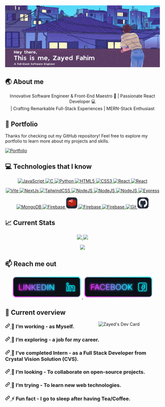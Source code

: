 ![Banner](https://github.com/Zayed-Fahim/Zayed-Fahim/blob/main/banner-11.png)

## 🌏 About me

<p align="center">
  Innovative Software Engineer & Front-End Maestro 🚀 | Passionate React Developer 💻 <br/> | Crafting Remarkable Full-Stack Experiences | MERN-Stack Enthusiast
</p>

## 💼 Portfolio

Thanks for checking out my GitHub repository! Feel free to explore my portfolio to learn more about my projects and skills.

[![Portfolio](https://img.shields.io/badge/Portfolio-View-9cf)](https://zayed-fahim.web.app/)


## 💻 Technologies that I know

<p align="center">
    <a
      href="https://developer.mozilla.org/en-US/docs/Web/JavaScript"
      target="_blank"
      rel="noreferrer"
    >
      <img
        src="https://raw.githubusercontent.com/danielcranney/readme-generator/main/public/icons/skills/javascript-colored.svg"
        width="36"
        height="36"
        alt="JavaScript"
      />
    </a>
    <a
      href="https://docs.microsoft.com/en-us/cpp/?view=msvc-170"
      target="_blank"
      rel="noreferrer"
    >
      <img
        src="https://raw.githubusercontent.com/danielcranney/readme-generator/main/public/icons/skills/c-colored.svg"
        width="36"
        height="36"
        alt="C"
      />
    </a>
    <a href="https://www.python.org/" target="_blank" rel="noreferrer">
      <img
        src="https://raw.githubusercontent.com/danielcranney/readme-generator/main/public/icons/skills/python-colored.svg"
        width="36"
        height="36"
        alt="Python"
      />
    </a>
    <a
      href="https://developer.mozilla.org/en-US/docs/Glossary/HTML5"
      target="_blank"
      rel="noreferrer"
    >
      <img
        src="https://raw.githubusercontent.com/danielcranney/readme-generator/main/public/icons/skills/html5-colored.svg"
        width="36"
        height="36"
        alt="HTML5"
      />
    </a>
    <a href="https://www.w3.org/TR/CSS/#css" target="_blank" rel="noreferrer">
      <img
        src="https://raw.githubusercontent.com/danielcranney/readme-generator/main/public/icons/skills/css3-colored.svg"
        width="36"
        height="36"
        alt="CSS3"
      />
    </a>
    <a href="https://sass-lang.com/" target="_blank" rel="noreferrer">
      <img
        src="https://raw.githubusercontent.com/danielcranney/readme-generator/main/public/icons/skills/sass-colored.svg"
        width="36"
        height="36"
        alt="React"
      />
    </a>
    <a href="https://reactjs.org/" target="_blank" rel="noreferrer">
      <img
        src="https://raw.githubusercontent.com/danielcranney/readme-generator/main/public/icons/skills/react-colored.svg"
        width="36"
        height="36"
        alt="React"
      />
    </a>
  </p>

  <p align="center">
    <a href="https://vitejs.dev/" target="_blank" rel="noreferrer">
      <img
        src="https://raw.githubusercontent.com/danielcranney/readme-generator/main/public/icons/skills/vite-colored.svg"
        width="36"
        height="36"
        alt="Vite"
      />
    </a>
    <a href="https://nextjs.org/docs" target="_blank" rel="noreferrer">
      <img
        src="https://raw.githubusercontent.com/danielcranney/readme-generator/main/public/icons/skills/nextjs-colored-dark.svg"
        width="36"
        height="36"
        alt="NextJs"
      />
    </a>
    <a href="https://tailwindcss.com/" target="_blank" rel="noreferrer">
      <img
        src="https://raw.githubusercontent.com/danielcranney/readme-generator/main/public/icons/skills/tailwindcss-colored.svg"
        width="36"
        height="36"
        alt="TailwindCSS"
      />
    </a>
    <a href="https://getbootstrap.com/" target="_blank" rel="noreferrer">
      <img
        src="https://raw.githubusercontent.com/danielcranney/readme-generator/main/public/icons/skills/bootstrap-colored.svg"
        width="36"
        height="36"
        alt="NodeJS"
      />
    </a>
    <a href="https://mui.com/" target="_blank" rel="noreferrer">
      <img
        src="https://raw.githubusercontent.com/danielcranney/readme-generator/main/public/icons/skills/materialui-colored.svg"
        width="36"
        height="36"
        alt="NodeJS"
      />
    </a>
    <a href="https://nodejs.org/en/" target="_blank" rel="noreferrer">
      <img
        src="https://raw.githubusercontent.com/danielcranney/readme-generator/main/public/icons/skills/nodejs-colored.svg"
        width="36"
        height="36"
        alt="NodeJS"
      />
    </a>
    <a href="https://expressjs.com/" target="_blank" rel="noreferrer">
      <img
        src="https://raw.githubusercontent.com/danielcranney/readme-generator/main/public/icons/skills/express-colored-dark.svg"
        width="36"
        height="36"
        alt="Express"
      />
    </a>
  </p>

  <p align="center">
    <a href="https://www.mongodb.com/" target="_blank" rel="noreferrer">
      <img
        src="https://raw.githubusercontent.com/danielcranney/readme-generator/main/public/icons/skills/mongodb-colored.svg"
        width="36"
        height="36"
        alt="MongoDB"
      />
    </a>
    <a href="https://www.mysql.com/" target="_blank" rel="noreferrer">
      <img
        src="https://raw.githubusercontent.com/danielcranney/readme-generator/main/public/icons/skills/mysql-colored.svg"
        width="36"
        height="36"
        alt="Firebase"
      />
    </a>
    <a href="https://redis.io/" target="_blank" rel="noreferrer">
      <img
        src="https://github.com/tandpfun/skill-icons/blob/main/icons/Redis-Dark.svg"
        width="36"
        height="36"
        alt="Firebase"
      />
    </a>
    <a href="https://www.docker.com/" target="_blank" rel="noreferrer">
      <img
        src="https://raw.githubusercontent.com/danielcranney/readme-generator/main/public/icons/skills/docker-colored.svg"
        width="36"
        height="36"
        alt="Firebase"
      />
    </a>
    <a href="https://firebase.google.com/" target="_blank" rel="noreferrer">
      <img
        src="https://raw.githubusercontent.com/danielcranney/readme-generator/main/public/icons/skills/firebase-colored.svg"
        width="36"
        height="36"
        alt="Firebase"
      />
    </a>
    <a href="https://git-scm.com/" target="_blank" rel="noreferrer">
      <img
        src="https://raw.githubusercontent.com/danielcranney/readme-generator/main/public/icons/skills/git-colored.svg"
        width="36"
        height="36"
        alt="Git"
      />
    </a>
    <a href="https://github.com/" target="_blank" rel="noreferrer">
      <img
        src="https://github.com/tandpfun/skill-icons/blob/main/icons/Github-Dark.svg"
        width="36"
        height="36"
        alt="Git"
      />
    </a>
  </p>

## 📈 Current Stats

<p align="center" dir="auto">
    <a
      target="_blank"
      rel="noopener noreferrer nofollow"
      href="https://github-readme-stats.vercel.app/api?username=Zayed-Fahim&hide=issues&show=prs_merged_percentage&show_icons=true&theme=tokyonight&bg_color=0D1117&hide_border=true&title_color=FF1CF7&text_color=00F0FF&border_radius=4.5"
    >
      <img
        width="49%"
        src="https://github-readme-stats.vercel.app/api?username=Zayed-Fahim&hide=issues&show=prs_merged_percentage&show_icons=true&theme=tokyonight&bg_color=0D1117&hide_border=true&title_color=FF1CF7&text_color=00F0FF&border_radius=4.5"
      />
    </a>
    <a
      target="_blank"
      rel="noopener noreferrer nofollow"
      href="https://github-readme-streak-stats.herokuapp.com/?user=Zayed-Fahim&amp"
    >
      <img
        width="49%"
        src="https://github-readme-streak-stats.herokuapp.com?user=Zayed-Fahim&amp;theme=react&amp;hide_border=true&amp;background=0D1117&amp;stroke=0D1117&amp;fire=FF1CF7&amp;sideLabels=00F0FF&amp;currStreakNum=FF1CF7&amp;ring=FF1CF7&amp;currStreakLabel=FF1CF7&amp;sideNums=00F0FF"
      />
    </a>
  </p>
  <p align="center" dir="auto">
    <a
      target="_blank"
      rel="noopener noreferrer nofollow"
      href="https://github-readme-stats.vercel.app/api/top-langs/?username=Zayed-Fahim&layout=compact&show_icons=true&theme=tokyonight&bg_color=0D1117&hide_border=true&title_color=FF1CF7&text_color=00F0FF&border_radius=4.5"
    >
      <img
        width="50%"
        src="https://github-readme-stats.vercel.app/api/top-langs/?username=Zayed-Fahim&layout=compact&show_icons=true&theme=tokyonight&bg_color=0D1117&hide_border=true&title_color=FF1CF7&text_color=00F0FF&border_radius=4.5"
      />
    </a>
  </p>

## 📫 Reach me out

<p align="center" dir="auto">
  <a
    target="_blank"
    rel="noopener noreferrer"
    href="https://www.linkedin.com/in/zayed-fahim/"
  >
    <img
      height="75"
      src="https://github.com/Zayed-Fahim/Zayed-Fahim/blob/main/Linkedin.png"
      style="max-width: 100%"
    />
  </a>
  <a href="https://www.facebook.com/Zayed.Fahim33" rel="nofollow">
    <img
      height="75"
      src="https://github.com/Zayed-Fahim/Zayed-Fahim/blob/main/Facebook.png"
      style="max-width: 100%"
    />
  </a>
</p>

## 👀 Current overview
<div align="left" dir="auto">
  <a href="https://app.daily.dev/zayedfahim" rel="nofollow"
    ><img
      align="right"
      src="https://api.daily.dev/devcards/4cac81e71faf4b6ab790cf0447a83930.png?r=gnl"
      width="200"
      alt="Zayed's Dev Card"
      style="max-width: 100%"
  /></a>
</div>
<h3 dir="auto">
    <a
      id="user-content--im-working---as-myself"
      class="anchor"
      aria-hidden="true"
      tabindex="-1"
      href="#-im-working---as-myself"
    >
      <svg
        class="octicon octicon-link"
        viewBox="0 0 16 16"
        version="1.1"
        width="16"
        height="16"
        aria-hidden="true"
      >
        <path d="m7.775 3.275 1.25-1.25a3.5 3.5 0 1 1 4.95 4.95l-2.5 2.5a3.5 3.5 0 0 1-4.95 0 .751.751 0 0 1 .018-1.042.751.751 0 0 1 1.042-.018 1.998 1.998 0 0 0 2.83 0l2.5-2.5a2.002 2.002 0 0 0-2.83-2.83l-1.25 1.25a.751.751 0 0 1-1.042-.018.751.751 0 0 1-.018-1.042Zm-4.69 9.64a1.998 1.998 0 0 0 2.83 0l1.25-1.25a.751.751 0 0 1 1.042.018.751.751 0 0 1 .018 1.042l-1.25 1.25a3.5 3.5 0 1 1-4.95-4.95l2.5-2.5a3.5 3.5 0 0 1 4.95 0 .751.751 0 0 1-.018 1.042.751.751 0 0 1-1.042.018 1.998 1.998 0 0 0-2.83 0l-2.5 2.5a1.998 1.998 0 0 0 0 2.83Z"></path>
      </svg>
    </a>
    🔭 I’m working - as Myself.
  </h3>
  <h3 dir="auto">
    <a
      id="user-content--im-exploring---a-job-for-my-career"
      class="anchor"
      aria-hidden="true"
      tabindex="-1"
      href="#-im-exploring---a-job-for-my-career"
    >
      <svg
        class="octicon octicon-link"
        viewBox="0 0 16 16"
        version="1.1"
        width="16"
        height="16"
        aria-hidden="true"
      >
        <path d="m7.775 3.275 1.25-1.25a3.5 3.5 0 1 1 4.95 4.95l-2.5 2.5a3.5 3.5 0 0 1-4.95 0 .751.751 0 0 1 .018-1.042.751.751 0 0 1 1.042-.018 1.998 1.998 0 0 0 2.83 0l2.5-2.5a2.002 2.002 0 0 0-2.83-2.83l-1.25 1.25a.751.751 0 0 1-1.042-.018.751.751 0 0 1-.018-1.042Zm-4.69 9.64a1.998 1.998 0 0 0 2.83 0l1.25-1.25a.751.751 0 0 1 1.042.018.751.751 0 0 1 .018 1.042l-1.25 1.25a3.5 3.5 0 1 1-4.95-4.95l2.5-2.5a3.5 3.5 0 0 1 4.95 0 .751.751 0 0 1-.018 1.042.751.751 0 0 1-1.042.018 1.998 1.998 0 0 0-2.83 0l-2.5 2.5a1.998 1.998 0 0 0 0 2.83Z"></path>
      </svg>
    </a>
    🌱 I’m exploring - a job for my career.
  </h3>
  <h3 dir="auto">
    <a
      id="user-content--ive-completed-intern---as-a-full-stack-developer-from-crystal-vision-solution-cvs"
      class="anchor"
      aria-hidden="true"
      tabindex="-1"
      href="#-ive-completed-intern---as-a-full-stack-developer-from-crystal-vision-solution-cvs"
    >
      <svg
        class="octicon octicon-link"
        viewBox="0 0 16 16"
        version="1.1"
        width="16"
        height="16"
        aria-hidden="true"
      >
        <path d="m7.775 3.275 1.25-1.25a3.5 3.5 0 1 1 4.95 4.95l-2.5 2.5a3.5 3.5 0 0 1-4.95 0 .751.751 0 0 1 .018-1.042.751.751 0 0 1 1.042-.018 1.998 1.998 0 0 0 2.83 0l2.5-2.5a2.002 2.002 0 0 0-2.83-2.83l-1.25 1.25a.751.751 0 0 1-1.042-.018.751.751 0 0 1-.018-1.042Zm-4.69 9.64a1.998 1.998 0 0 0 2.83 0l1.25-1.25a.751.751 0 0 1 1.042.018.751.751 0 0 1 .018 1.042l-1.25 1.25a3.5 3.5 0 1 1-4.95-4.95l2.5-2.5a3.5 3.5 0 0 1 4.95 0 .751.751 0 0 1-.018 1.042.751.751 0 0 1-1.042.018 1.998 1.998 0 0 0-2.83 0l-2.5 2.5a1.998 1.998 0 0 0 0 2.83Z"></path>
      </svg>
    </a>
    🏁 I’ve completed Intern - as a Full Stack Developer from Crystal Vision
    Solution (CVS).
  </h3>
  <h3 dir="auto">
    <a
      id="user-content--im-looking---to-collaborate-on-open-source-projects"
      class="anchor"
      aria-hidden="true"
      tabindex="-1"
      href="#-im-looking---to-collaborate-on-open-source-projects"
    >
      <svg
        class="octicon octicon-link"
        viewBox="0 0 16 16"
        version="1.1"
        width="16"
        height="16"
        aria-hidden="true"
      >
        <path d="m7.775 3.275 1.25-1.25a3.5 3.5 0 1 1 4.95 4.95l-2.5 2.5a3.5 3.5 0 0 1-4.95 0 .751.751 0 0 1 .018-1.042.751.751 0 0 1 1.042-.018 1.998 1.998 0 0 0 2.83 0l2.5-2.5a2.002 2.002 0 0 0-2.83-2.83l-1.25 1.25a.751.751 0 0 1-1.042-.018.751.751 0 0 1-.018-1.042Zm-4.69 9.64a1.998 1.998 0 0 0 2.83 0l1.25-1.25a.751.751 0 0 1 1.042.018.751.751 0 0 1 .018 1.042l-1.25 1.25a3.5 3.5 0 1 1-4.95-4.95l2.5-2.5a3.5 3.5 0 0 1 4.95 0 .751.751 0 0 1-.018 1.042.751.751 0 0 1-1.042.018 1.998 1.998 0 0 0-2.83 0l-2.5 2.5a1.998 1.998 0 0 0 0 2.83Z"></path>
      </svg>
    </a>
    👯 I’m looking - To collaborate on open-source projects.
  </h3>
  <h3 dir="auto">
    <a
      id="user-content--im-trying---to-learn-new-web-technologies"
      class="anchor"
      aria-hidden="true"
      tabindex="-1"
      href="#-im-trying---to-learn-new-web-technologies"
    >
      <svg
        class="octicon octicon-link"
        viewBox="0 0 16 16"
        version="1.1"
        width="16"
        height="16"
        aria-hidden="true"
      >
        <path d="m7.775 3.275 1.25-1.25a3.5 3.5 0 1 1 4.95 4.95l-2.5 2.5a3.5 3.5 0 0 1-4.95 0 .751.751 0 0 1 .018-1.042.751.751 0 0 1 1.042-.018 1.998 1.998 0 0 0 2.83 0l2.5-2.5a2.002 2.002 0 0 0-2.83-2.83l-1.25 1.25a.751.751 0 0 1-1.042-.018.751.751 0 0 1-.018-1.042Zm-4.69 9.64a1.998 1.998 0 0 0 2.83 0l1.25-1.25a.751.751 0 0 1 1.042.018.751.751 0 0 1 .018 1.042l-1.25 1.25a3.5 3.5 0 1 1-4.95-4.95l2.5-2.5a3.5 3.5 0 0 1 4.95 0 .751.751 0 0 1-.018 1.042.751.751 0 0 1-1.042.018 1.998 1.998 0 0 0-2.83 0l-2.5 2.5a1.998 1.998 0 0 0 0 2.83Z"></path>
      </svg>
    </a>
    🤔 I’m trying - To learn new web technologies.
  </h3>
  <h3 dir="auto">
    <a
      id="user-content--fun-fact---i-go-to-sleep-after-having-tea/coffee"
      class="anchor"
      aria-hidden="true"
      tabindex="-1"
      href="#-fun-fact---i-go-to-sleep-after-having-tea/coffee"
    >
      <svg
        class="octicon octicon-link"
        viewBox="0 0 16 16"
        version="1.1"
        width="16"
        height="16"
        aria-hidden="true"
      >
        <path d="m7.775 3.275 1.25-1.25a3.5 3.5 0 1 1 4.95 4.95l-2.5 2.5a3.5 3.5 0 0 1-4.95 0 .751.751 0 0 1 .018-1.042.751.751 0 0 1 1.042-.018 1.998 1.998 0 0 0 2.83 0l2.5-2.5a2.002 2.002 0 0 0-2.83-2.83l-1.25 1.25a.751.751 0 0 1-1.042-.018.751.751 0 0 1-.018-1.042Zm-4.69 9.64a1.998 1.998 0 0 0 2.83 0l1.25-1.25a.751.751 0 0 1 1.042.018.751.751 0 0 1 .018 1.042l-1.25 1.25a3.5 3.5 0 1 1-4.95-4.95l2.5-2.5a3.5 3.5 0 0 1 4.95 0 .751.751 0 0 1-.018 1.042.751.751 0 0 1-1.042.018 1.998 1.998 0 0 0-2.83 0l-2.5 2.5a1.998 1.998 0 0 0 0 2.83Z"></path>
      </svg>
    </a>
    ⚡ Fun fact - I go to sleep after having Tea/Coffee.
  </h3>
